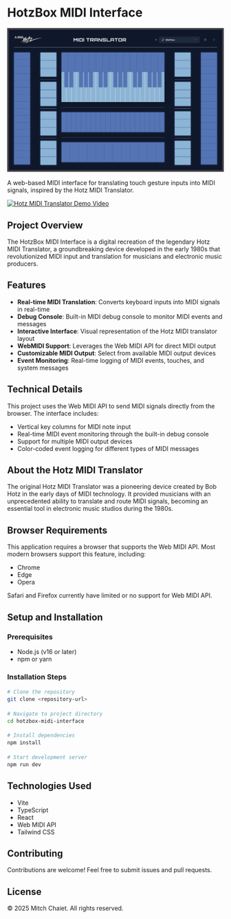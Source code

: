 
# HotzBox MIDI Interface

![Hotz MIDI Translator Interface](/public/lovable-uploads/Hotz_Translator_MIDI_Interface.png)

A web-based MIDI interface for translating touch gesture inputs into MIDI signals, inspired by the Hotz MIDI Translator.

[![Hotz MIDI Translator Demo Video](https://img.youtube.com/vi/pzj4y_vtTkc/0.jpg)](https://www.youtube.com/watch?v=pzj4y_vtTkc)

## Project Overview

The HotzBox MIDI Interface is a digital recreation of the legendary Hotz MIDI Translator, a groundbreaking device developed in the early 1980s that revolutionized MIDI input and translation for musicians and electronic music producers.

## Features

- **Real-time MIDI Translation**: Converts keyboard inputs into MIDI signals in real-time
- **Debug Console**: Built-in MIDI debug console to monitor MIDI events and messages
- **Interactive Interface**: Visual representation of the Hotz MIDI translator layout
- **WebMIDI Support**: Leverages the Web MIDI API for direct MIDI output
- **Customizable MIDI Output**: Select from available MIDI output devices
- **Event Monitoring**: Real-time logging of MIDI events, touches, and system messages

## Technical Details

This project uses the Web MIDI API to send MIDI signals directly from the browser. The interface includes:

- Vertical key columns for MIDI note input
- Real-time MIDI event monitoring through the built-in debug console
- Support for multiple MIDI output devices
- Color-coded event logging for different types of MIDI messages

## About the Hotz MIDI Translator

The original Hotz MIDI Translator was a pioneering device created by Bob Hotz in the early days of MIDI technology. It provided musicians with an unprecedented ability to translate and route MIDI signals, becoming an essential tool in electronic music studios during the 1980s.

## Browser Requirements

This application requires a browser that supports the Web MIDI API. Most modern browsers support this feature, including:
- Chrome
- Edge
- Opera

Safari and Firefox currently have limited or no support for Web MIDI API.

## Setup and Installation

### Prerequisites
- Node.js (v16 or later)
- npm or yarn

### Installation Steps

```sh
# Clone the repository
git clone <repository-url>

# Navigate to project directory
cd hotzbox-midi-interface

# Install dependencies
npm install

# Start development server
npm run dev
```

## Technologies Used

- Vite
- TypeScript
- React
- Web MIDI API
- Tailwind CSS

## Contributing

Contributions are welcome! Feel free to submit issues and pull requests.

## License

© 2025 Mitch Chaiet. All rights reserved.

